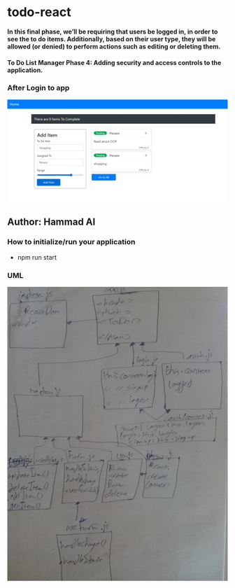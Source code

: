 # todo-react

**In this final phase, we’ll be requiring that users be logged in, in order to see the to do items. Additionally, based on their user type, they will be allowed (or denied) to perform actions such as editing or deleting them.**

#### To Do List Manager Phase 4: Adding security and access controls to the application.


### After Login to app
![image](./assets/todo.jpg)

## Author: Hammad Al


### How to initialize/run your application
* npm run start

### UML
![image](./assets/auth.jpg)